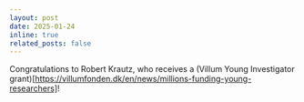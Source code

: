 ```yaml
---
layout: post
date: 2025-01-24
inline: true
related_posts: false
---
```


Congratulations to Robert Krautz, who receives a (Villum Young Investigator grant)[https://villumfonden.dk/en/news/millions-funding-young-researchers]!
